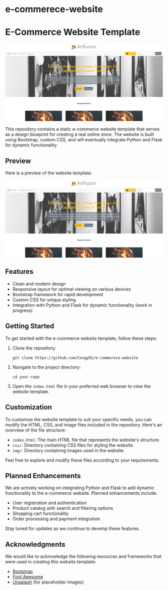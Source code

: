 # e-commerece-website

# E-Commerce Website Template

![Website Preview](website_preview.png)

This repository contains a static e-commerce website template that serves as a design blueprint for creating a real online store. The website is built using Bootstrap, custom CSS, and will eventually integrate Python and Flask for dynamic functionality.

## Preview

Here is a preview of the website template:

![Website Preview](website_preview.png)

## Features

- Clean and modern design
- Responsive layout for optimal viewing on various devices
- Bootstrap framework for rapid development
- Custom CSS for unique styling
- Integration with Python and Flask for dynamic functionality (work in progress)

## Getting Started

To get started with the e-commerce website template, follow these steps:

1. Clone the repository:

   ```shell
   git clone https://github.com/Congy91/e-commerece-website
   ```

2. Navigate to the project directory:

   ```shell
   cd your-repo
   ```

3. Open the `index.html` file in your preferred web browser to view the website template.

## Customization

To customize the website template to suit your specific needs, you can modify the HTML, CSS, and image files included in the repository. Here's an overview of the file structure:

- `index.html`: The main HTML file that represents the website's structure.
- `css/`: Directory containing CSS files for styling the website.
- `img/`: Directory containing images used in the website.

Feel free to explore and modify these files according to your requirements.

## Planned Enhancements

We are actively working on integrating Python and Flask to add dynamic functionality to the e-commerce website. Planned enhancements include:

- User registration and authentication
- Product catalog with search and filtering options
- Shopping cart functionality
- Order processing and payment integration

Stay tuned for updates as we continue to develop these features.

## Acknowledgments

We would like to acknowledge the following resources and frameworks that were used in creating this website template:

- [Bootstrap](https://getbootstrap.com/)
- [Font Awesome](https://fontawesome.com/)
- [Unsplash](https://unsplash.com/) (for placeholder images)
